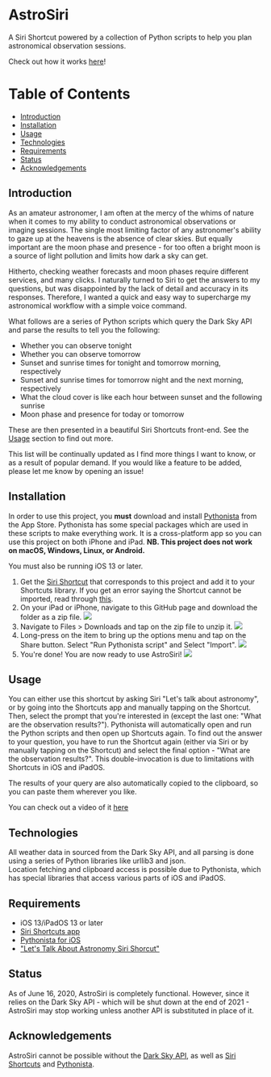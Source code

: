 # AstroSiri

A Siri Shortcut powered by a collection of Python scripts to help you plan astronomical observation sessions.

Check out how it works [here](www.youtube.com)!

# Table of Contents
* [Introduction](https://github.com/aditya101099/AstroSiri#introduction)
* [Installation](https://github.com/aditya101099/AstroSiri#installation)
* [Usage](https://github.com/aditya101099/AstroSiri#usage)
* [Technologies](https://github.com/aditya101099/AstroSiri#technologies)
* [Requirements](https://github.com/aditya101099/AstroSiri#requirements)
* [Status](https://github.com/aditya101099/AstroSiri#status)
* [Acknowledgements](https://github.com/aditya101099/AstroSiri#acknowledgements)

## Introduction

As an amateur astronomer, I am often at the mercy of the whims of nature when it comes to my ability to conduct astronomical observations or imaging sessions. The single most limiting factor of any astronomer's ability to gaze up at the heavens is the absence of clear skies. But equally important are the moon phase and presence - for too often a bright moon is a source of light pollution and limits how dark a sky can get. 

Hitherto, checking weather forecasts and moon phases require different services, and many clicks. I naturally turned to Siri to get the answers to my questions, but was disappointed by the lack of detail and accuracy in its responses. Therefore, I wanted a quick and easy way to supercharge my astronomical workflow with a simple voice command. 

What follows are a series of Python scripts which query the Dark Sky API and parse the results to tell you the following:

* Whether you can observe tonight
* Whether you can observe tomorrow
* Sunset and sunrise times for tonight and tomorrow morning, respectively
* Sunset and sunrise times for tomorrow night and the next morning, respectively
* What the cloud cover is like each hour between sunset and the following sunrise
* Moon phase and presence for today or tomorrow

These are then presented in a beautiful Siri Shortcuts front-end. See the [Usage](https://github.com/aditya101099/AstroSiri#usage) section to find out more.

This list will be continually updated as I find more things I want to know, or as a result of popular demand. If you would like a feature to be added, please let me know by opening an issue!

## Installation

In order to use this project, you **must** download and install [Pythonista](https://apps.apple.com/gb/app/pythonista-3/id1085978097) from the App Store. Pythonista has some special packages which are used in these scripts to make everything work. It is a cross-platform app so you can use this project on both iPhone and iPad. **NB. This project does not work on macOS, Windows, Linux, or Android.**

You must also be running iOS 13 or later. 

1. Get the [Siri Shortcut](https://www.icloud.com/shortcuts/e533e392192a4843a2345d65b697a890) that corresponds to this project and add it to your Shortcuts library. If you get an error saying the Shortcut cannot be imported, read through [this](https://9to5mac.com/2019/08/14/allow-untrusted-shortcuts-ios-13/).
2. On your iPad or iPhone, navigate to this GitHub page and download the folder as a zip file. 
![](installation/install1.jpg)
3. Navigate to Files > Downloads and tap on the zip file to unzip it.
![](installation/install2.jpg)
4. Long-press on the item to bring up the options menu and tap on the Share button. Select "Run Pythonista script" and Select "Import".
![](installation/install3.jpg)
5. You're done! You are now ready to use AstroSiri!
![](installation/install4.jpg)

## Usage

You can either use this shortcut by asking Siri "Let's talk about astronomy", or by going into the Shortcuts app and manually tapping on the Shortcut. Then, select the prompt that you're interested in (except the last one: "What are the observation results?"). Pythonista will automatically open and run the Python scripts and then open up Shortcuts again. To find out the answer to your question, you have to run the Shortcut again (either via Siri or by manually tapping on the Shortcut) and select the final option - "What are the observation results?". This double-invocation is due to limitations with Shortcuts in iOS and iPadOS.

The results of your query are also automatically copied to the clipboard, so you can paste them wherever you like. 

You can check out a video of it [here](www.youtube.com)

## Technologies 

All weather data in sourced from the Dark Sky API, and all parsing is done using a series of Python libraries like urllib3 and json.  
Location fetching and clipboard access is possible due to Pythonista, which has special libraries that access various parts of iOS and iPadOS.

## Requirements

* iOS 13/iPadOS 13 or later
* [Siri Shortcuts app](https://apps.apple.com/gb/app/shortcuts/id1462947752)
* [Pythonista for iOS](https://apps.apple.com/gb/app/pythonista-3/id1085978097)
* ["Let's Talk About Astronomy Siri Shorcut"](https://www.icloud.com/shortcuts/e533e392192a4843a2345d65b697a890)

## Status

As of June 16, 2020, AstroSiri is completely functional. However, since it relies on the Dark Sky API - which will be shut down at the end of 2021 - AstroSiri may stop working unless another API is substituted in place of it. 

## Acknowledgements

AstroSiri cannot be possible without the [Dark Sky API](https://darksky.net/dev), as well as [Siri Shortcuts](https://support.apple.com/en-gb/HT209055) and [Pythonista](http://omz-software.com/pythonista/).
